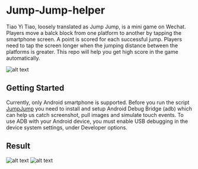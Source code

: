 # Jump-Jump-helper

Tiao Yi Tiao, loosely translated as Jump Jump, is a mini game on Wechat. Players move a balck block from one platform to another by tapping the smartphone screen. A point is scored for each successful jump. Players need to tap the screen longer when the jumping distance between the platforms is greater. This repo will help you get high score in the game automatically.

![alt text](https://github.com/zhangchicheng/Jump-Jump-helper/blob/master/images/game.jpg)

## Getting Started

Currently, only Android smartphone is supported. Before you run the script [JumpJump](https://github.com/zhangchicheng/Jump-Jump-helper/blob/master/src/JumpJump.m) you need to install and setup Android Debug Bridge (adb) which can help us catch screenshot, pull images and simulate touch events. To use ADB with your Android device, you must enable USB debugging in the device system settings, under Developer options.

## Result

![alt text](https://github.com/zhangchicheng/Jump-Jump-helper/blob/master/images/ellipse.jpg)
![alt text](https://github.com/zhangchicheng/Jump-Jump-helper/blob/master/images/rectangle.jpg)
